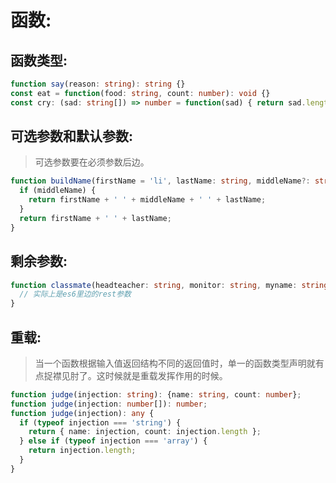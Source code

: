 # 函数:

[tag]:typescript|function
[create]:2019-09-20

## 函数类型:

```ts
function say(reason: string): string {}
const eat = function(food: string, count: number): void {}
const cry: (sad: string[]) => number = function(sad) { return sad.length };
```

## 可选参数和默认参数:

> 可选参数要在必须参数后边。

```ts
function buildName(firstName = 'li', lastName: string, middleName?: string): string {
  if (middleName) {
    return firstName + ' ' + middleName + ' ' + lastName;
  }
  return firstName + ' ' + lastName;
}

```

## 剩余参数:

```ts
function classmate(headteacher: string, monitor: string, myname: string, ...others: string[]) {
  // 实际上是es6里边的rest参数
}
```

## 重载:

> 当一个函数根据输入值返回结构不同的返回值时，单一的函数类型声明就有点捉襟见肘了。这时候就是重载发挥作用的时候。

```ts
function judge(injection: string): {name: string, count: number};
function judge(injection: number[]): number;
function judge(injection): any {
  if (typeof injection === 'string') {
    return { name: injection, count: injection.length };
  } else if (typeof injection === 'array') {
    return injection.length;
  }
}
```